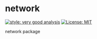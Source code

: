 # network

[![style: very good analysis][very_good_analysis_badge]][very_good_analysis_link]
[![License: MIT][license_badge]][license_link]

network package

[license_badge]: https://img.shields.io/badge/license-MIT-blue.svg
[license_link]: https://opensource.org/licenses/MIT
[very_good_analysis_badge]: https://img.shields.io/badge/style-very_good_analysis-B22C89.svg
[very_good_analysis_link]: https://pub.dev/packages/very_good_analysis